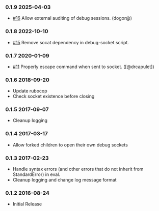 ### 0.1.9 2025-04-03

- [#16](https://github.com/square/debug_socket/pull/16)
  Allow external auditing of debug sessions.
  (dogor@)

### 0.1.8 2022-10-10

- [#15](https://github.com/square/debug_socket/pull/15)
  Remove socat dependency in debug-socket script.

### 0.1.7 2020-01-09

- [#11](https://github.com/square/debug_socket/pull/11)
  Properly escape command when sent to socket.
  ([@drcapulet])

### 0.1.6 2018-09-20
- Update rubocop
- Check socket existence before closing

### 0.1.5 2017-09-07
- Cleanup logging

### 0.1.4 2017-03-17
- Allow forked children to open their own debug sockets

### 0.1.3 2017-02-23
- Handle syntax errors (and other errors that do not inherit from StandardError) in eval.
- Cleanup logging and change log message format

### 0.1.2 2016-08-24
- Initial Release
